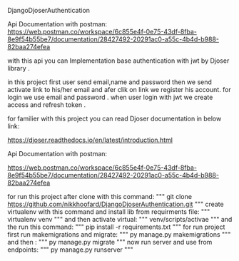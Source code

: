 DjangoDjoserAuthentication

Api Documentation with postman:
https://web.postman.co/workspace/6c855e4f-0e75-43df-8fba-8e9f54b55be7/documentation/28427492-20291ac0-a55c-4b4d-b988-82baa274efea

with this api you can Implementation base authentication with jwt by Djoser library .

in this project first user send email,name and password then we send activate link to his/her email and afer clik on link we register his account.
for login we use email and password .
when user login with jwt we create access and refresh token .

for familier with this project you can read Djoser documentation in below link:

https://djoser.readthedocs.io/en/latest/introduction.html

Api Documentation with postman:

https://web.postman.co/workspace/6c855e4f-0e75-43df-8fba-8e9f54b55be7/documentation/28427492-20291ac0-a55c-4b4d-b988-82baa274efea

for run this project after clone with this command:
"""
git clone https://github.com/nikkhoofard/DjangoDjoserAuthentication.git
"""
create virtualenv with this command and install lib from requirments file:
"""
virtualenv venv
"""
and then activate virtual:
"""
venv/scripts/activae
"""
and the run this command:
"""
pip install -r requirements.txt
"""
for run project first run makemigrations and migrate:
"""
py manage.py makemigrations
"""
and then :
"""
py manage.py migrate
"""
now run server and use from endpoints:
"""
py manage.py runserver
"""



